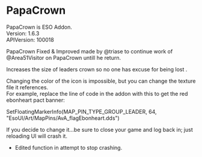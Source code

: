 # PapaCrown
PapaCrown is ESO Addon.  
Version: 1.6.3  
APIVersion: 100018  

PapaCrown Fixed & Improved made by @triase to continue work of @Area51Visitor on PapaCrown untill he return.   


Increases the size of leaders crown so no one has excuse for being lost .  

Changing the color of the icon is impossible, but you can change the texture file it references.   
For example, replace the line of code in the addon with this to get the red ebonheart pact banner:  

SetFloatingMarkerInfo(MAP_PIN_TYPE_GROUP_LEADER, 64, "EsoUI/Art/MapPins/AvA_flagEbonheart.dds")  

If you decide to change it...be sure to close your game and log back in; just reloading UI will crash it.  

- Edited function in attempt to stop crashing.